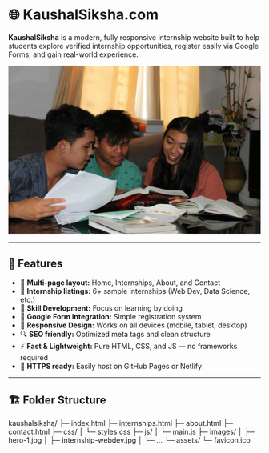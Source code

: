 # 🌐 KaushalSiksha.com

**KaushalSiksha** is a modern, fully responsive internship website built to help students explore verified internship opportunities, register easily via Google Forms, and gain real-world experience.

![KaushalSiksha Banner](images/hero-1.jpg)

---

## 🚀 Features

- 🧭 **Multi-page layout:** Home, Internships, About, and Contact  
- 💼 **Internship listings:** 6+ sample internships (Web Dev, Data Science, etc.)  
- 🧠 **Skill Development:** Focus on learning by doing  
- 🧾 **Google Form integration:** Simple registration system  
- 📱 **Responsive Design:** Works on all devices (mobile, tablet, desktop)  
- 🔍 **SEO friendly:** Optimized meta tags and clean structure  
- ⚡ **Fast & Lightweight:** Pure HTML, CSS, and JS — no frameworks required  
- 🔐 **HTTPS ready:** Easily host on GitHub Pages or Netlify  

---

## 🏗️ Folder Structure

kaushalsiksha/
├─ index.html
├─ internships.html
├─ about.html
├─ contact.html
├─ css/
│ └─ styles.css
├─ js/
│ └─ main.js
├─ images/
│ ├─ hero-1.jpg
│ ├─ internship-webdev.jpg
│ └─ ...
└─ assets/
└─ favicon.ico
